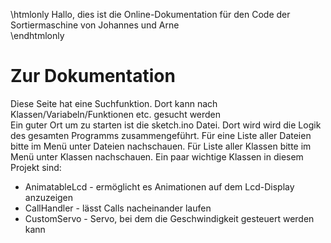 \htmlonly
Hallo, dies ist die Online-Dokumentation für den Code der Sortiermaschine von Johannes und Arne   
\endhtmlonly
# Zur Dokumentation
Diese Seite hat eine Suchfunktion. Dort kann nach Klassen/Variabeln/Funktionen etc. gesucht werden  
Ein guter Ort um zu starten ist die sketch.ino Datei. Dort wird wird die Logik des gesamten Programms zusammengeführt. Für eine Liste aller Dateien bitte im Menü unter Dateien nachschauen.
Für Liste aller Klassen bitte im Menü unter Klassen nachschauen. 
Ein paar wichtige Klassen in diesem Projekt sind:
- AnimatableLcd - ermöglicht es Animationen auf dem Lcd-Display anzuzeigen
- CallHandler - lässt Calls nacheinander laufen
- CustomServo - Servo, bei dem die Geschwindigkeit gesteuert werden kann  